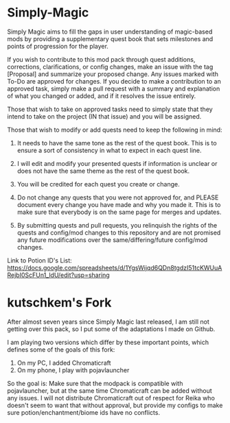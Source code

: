 # Simply-Magic
Simply Magic aims to fill the gaps in user understanding of magic-based mods by providing a supplementary quest book that sets milestones and points of progression for the player.

If you wish to contribute to this mod pack through quest additions, corrections, clarifications, or config changes, make an issue with the tag [Proposal] and summarize your proposed change. Any issues marked with To-Do are approved for changes. If you decide to make a contribution to an approved task, simply make a pull request with a summary and explanation of what you changed or added, and if it resolves the issue entirely.

Those that wish to take on approved tasks need to simply state that they intend to take on the project (IN that issue) and you will be assigned.

Those that wish to modify or add quests need to keep the following in mind:

1. It needs to have the same tone as the rest of the quest book. This is to ensure a sort of consistency in what to expect in each quest line.

2. I will edit and modify your presented quests if information is unclear or does not have the same theme as the rest of the quest book.

3. You will be credited for each quest you create or change.

4. Do not change any quests that you were not approved for, and PLEASE document every change you have made and why you made it. This is to make sure that everybody is on the same page for merges and updates.

5. By submitting quests and pull requests, you relinquish the rights of the quests and config/mod changes to this repository and are not promised any future modifications over the same/differing/future config/mod changes.


Link to Potion ID's List: https://docs.google.com/spreadsheets/d/1YgsWijqd6QDn8tgdzI51tcKWUuARejbI0ScFUn1_ldU/edit?usp=sharing


# kutschkem's Fork

After almost seven years since Simply Magic last released, I am still not getting over this pack, so I put some of the adaptations I made on Github.

I am playing two versions which differ by these important points, which defines some of the goals of this fork:

1) On my PC, I added Chromaticraft
2) On my phone, I play with pojavlauncher

So the goal is: Make sure that the modpack is compatible with pojavlauncher, but at the same time Chromaticraft can be added without any issues. I will not distribute Chromaticraft out of respect for Reika who doesn't seem to want that without approval, but provide my configs to make sure potion/enchantment/biome ids have no conflicts.
